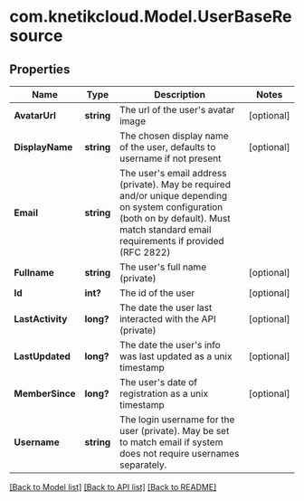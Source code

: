 # com.knetikcloud.Model.UserBaseResource
## Properties

Name | Type | Description | Notes
------------ | ------------- | ------------- | -------------
**AvatarUrl** | **string** | The url of the user&#39;s avatar image | [optional] 
**DisplayName** | **string** | The chosen display name of the user, defaults to username if not present | [optional] 
**Email** | **string** | The user&#39;s email address (private). May be required and/or unique depending on system configuration (both on by default). Must match standard email requirements if provided (RFC 2822) | 
**Fullname** | **string** | The user&#39;s full name (private) | [optional] 
**Id** | **int?** | The id of the user | [optional] 
**LastActivity** | **long?** | The date the user last interacted with the API (private) | [optional] 
**LastUpdated** | **long?** | The date the user&#39;s info was last updated as a unix timestamp | [optional] 
**MemberSince** | **long?** | The user&#39;s date of registration as a unix timestamp | [optional] 
**Username** | **string** | The login username for the user (private). May be set to match email if system does not require usernames separately. | 

[[Back to Model list]](../README.md#documentation-for-models) [[Back to API list]](../README.md#documentation-for-api-endpoints) [[Back to README]](../README.md)

